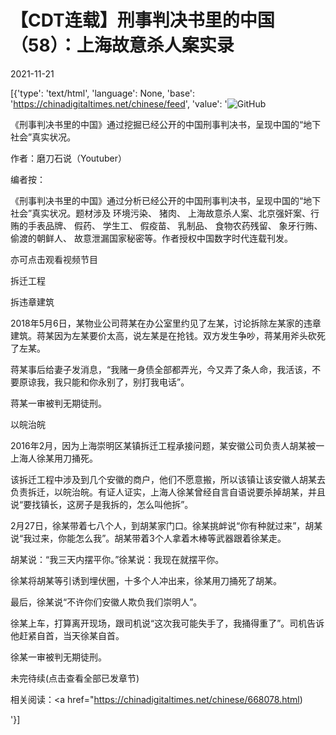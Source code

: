 # 【CDT连载】刑事判决书里的中国（58）：上海故意杀人案实录

2021-11-21

[{'type': 'text/html', 'language': None, 'base': 'https://chinadigitaltimes.net/chinese/feed', 'value': '![GitHub](https://chinadigitaltimes.net/chinese/files/2021/09/刑事判决书里的中国-791x1024.jpg)



《刑事判决书里的中国》通过挖掘已经公开的中国刑事判决书，呈现中国的“地下社会”真实状况。 

作者：磨刀石说（Youtuber）



编者按：

《刑事判决书里的中国》通过分析已经公开的中国刑事判决书，呈现中国的“地下社会”真实状况。题材涉及 环境污染、 猪肉、 上海故意杀人案、北京强奸案、行贿的手表品牌、 假药、 学生工、 假疫苗、 乳制品、 食物农药残留、 象牙行贿、 偷渡的朝鲜人、 故意泄漏国家秘密等。作者授权中国数字时代连载刊发。

亦可点击观看视频节目





拆迁工程

拆违章建筑

2018年5月6日，某物业公司蒋某在办公室里约见了左某，讨论拆除左某家的违章建筑。蒋某因为左某要价太高，说左某是在抢钱。双方发生争吵，蒋某用斧头砍死了左某。

蒋某事后给妻子发消息，“我赌一身债全部都弄光，今又弄了条人命，我活该，不要原谅我，我只能和你永别了，别打我电话”。

蒋某一审被判无期徒刑。

以皖治皖

2016年2月，因为上海崇明区某镇拆迁工程承接问题，某安徽公司负责人胡某被一上海人徐某用刀捅死。

该拆迁工程中涉及到几个安徽的商户，他们不愿意搬，所以该镇让该安徽人胡某去负责拆迁，以皖治皖。有证人证实，上海人徐某曾经自言自语说要杀掉胡某，并且说“要找镇长，这房子是我拆的，怎么叫他拆”。

2月27日，徐某带着七八个人，到胡某家门口。徐某挑衅说“你有种就过来”，胡某说“我过来，你能怎么我”。胡某带着3个人拿着木棒等武器跟着徐某走。

胡某说：“我三天内摆平你。”徐某说：我现在就摆平你。

徐某将胡某等引诱到埋伏圈，十多个人冲出来，徐某用刀捅死了胡某。

最后，徐某说“不许你们安徽人欺负我们崇明人”。

徐某上车，打算离开现场，跟司机说“这次我可能失手了，我捅得重了”。司机告诉他赶紧自首，当天徐某自首。

徐某一审被判无期徒刑。

未完待续(点击查看全部已发章节)



相关阅读：<a href="https://chinadigitaltimes.net/chinese/668078.html)

'}]